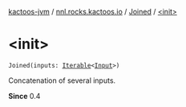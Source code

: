 [kactoos-jvm](../../index.md) / [nnl.rocks.kactoos.io](../index.md) / [Joined](index.md) / [&lt;init&gt;](./-init-.md)

# &lt;init&gt;

`Joined(inputs: `[`Iterable`](https://kotlinlang.org/api/latest/jvm/stdlib/kotlin.collections/-iterable/index.html)`<`[`Input`](../../nnl.rocks.kactoos/-input/index.md)`>)`

Concatenation of several inputs.

**Since**
0.4

